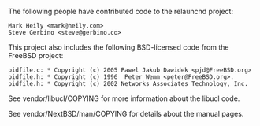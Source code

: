 The following people have contributed code to the relaunchd project:

	Mark Heily <mark@heily.com>
 	Steve Gerbino <steve@gerbino.co>
 	
This project also includes the following BSD-licensed code from the FreeBSD
project:

	pidfile.c: * Copyright (c) 2005 Pawel Jakub Dawidek <pjd@FreeBSD.org>
	pidfile.h: * Copyright (c) 1996  Peter Wemm <peter@FreeBSD.org>.
	pidfile.h: * Copyright (c) 2002 Networks Associates Technology, Inc.

See vendor/libucl/COPYING for more information about the libucl code.

See vendor/NextBSD/man/COPYING for details about the manual pages.